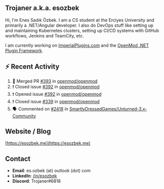 ##  Trojaner a.k.a. esozbek
Hi, I'm Enes Sadık Özbek. I am a CS student at the Erciyes University and primarily a .NET/Angular developer. I also do DevOps stuff like setting up and maintaining Kubernetes clusters, setting up CI/CD systems with GitHub workflows, Jenkins and TeamCity, etc.

I am currently working on [ImperialPlugins.com](https://imperialplugins.com) and the [OpenMod .NET Plugin Framework](https://github.com/openmod/openmod). 

## :zap: Recent Activity

<!--START_SECTION:activity-->
1. 🎉 Merged PR [#393](https://github.com/openmod/openmod/pull/393) in [openmod/openmod](https://github.com/openmod/openmod)
2. ❗️ Closed issue [#392](https://github.com/openmod/openmod/issues/392) in [openmod/openmod](https://github.com/openmod/openmod)
3. ❗️ Opened issue [#392](https://github.com/openmod/openmod/issues/392) in [openmod/openmod](https://github.com/openmod/openmod)
4. ❗️ Closed issue [#339](https://github.com/openmod/openmod/issues/339) in [openmod/openmod](https://github.com/openmod/openmod)
5. 🗣 Commented on [#2418](https://github.com/SmartlyDressedGames/Unturned-3.x-Community/issues/2418) in [SmartlyDressedGames/Unturned-3.x-Community](https://github.com/SmartlyDressedGames/Unturned-3.x-Community)
<!--END_SECTION:activity-->

## Website / Blog
[https://esozbek.me](https://esozbek.me)

## Contact
- **Email**: es.ozbek (at) outlook (dot) com
- **LinkedIn**: [/in/esozbek](https://linkedin.com/in/esozbek)
- **Discord**: Trojaner#6818

